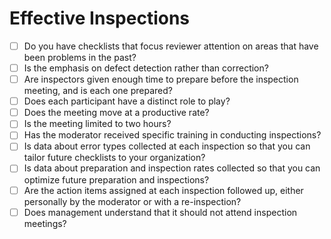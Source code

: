 # Effective Inspections

- [ ] Do you have checklists that focus reviewer attention on areas that have been problems in the past?
- [ ] Is the emphasis on defect detection rather than correction?
- [ ] Are inspectors given enough time to prepare before the inspection meeting, and is each one prepared?
- [ ] Does each participant have a distinct role to play?
- [ ] Does the meeting move at a productive rate?
- [ ] Is the meeting limited to two hours?
- [ ] Has the moderator received specific training in conducting inspections?
- [ ] Is data about error types collected at each inspection so that you can tailor future checklists to your organization?
- [ ] Is data about preparation and inspection rates collected so that you can optimize future preparation and inspections?
- [ ] Are the action items assigned at each inspection followed up, either personally by the moderator or with a re-inspection?
- [ ] Does management understand that it should not attend inspection meetings?
